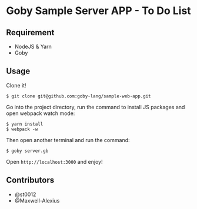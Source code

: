# Goby Sample Server APP - To Do List

## Requirement

- NodeJS & Yarn
- Goby
## Usage

Clone it!

```
$ git clone git@github.com:goby-lang/sample-web-app.git
```

Go into the project directory, run the command to install JS packages and open webpack watch mode:

```
$ yarn install
$ webpack -w
```

Then open another terminal and run the command:

```
$ goby server.gb
```

Open `http://localhost:3000` and enjoy!

## Contributors

- @st0012
- @Maxwell-Alexius
